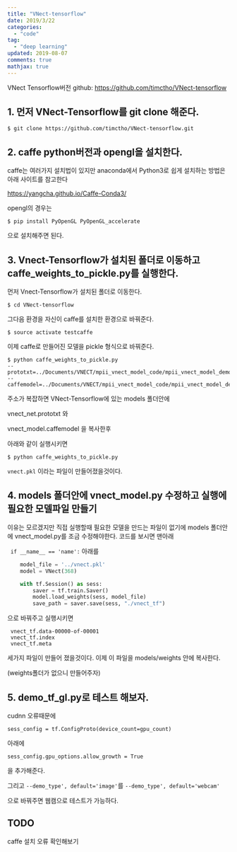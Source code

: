 ```yaml
---
title: "VNect-tensorflow"
date: 2019/3/22
categories:
  - "code"
tag:
  - "deep learning"
updated: 2019-08-07
comments: true
mathjax: true
---
```


VNect Tensorflow버전 github: <https://github.com/timctho/VNect-tensorflow>

## 1. 먼저 VNect-Tensorflow를 git clone 해준다.

``` 
$ git clone https://github.com/timctho/VNect-tensorflow.git
```

## 2. caffe python버전과 opengl을 설치한다. 

caffe는 여러가지 설치법이 있지만 anaconda에서 Python3로 쉽게 설치하는 방법은 아래 사이트를 참고한다

<https://yangcha.github.io/Caffe-Conda3/>

opengl의 경우는

```
$ pip install PyOpenGL PyOpenGL_accelerate
```

으로 설치해주면 된다.

## 3. Vnect-Tensorflow가 설치된 폴더로 이동하고 caffe_weights_to_pickle.py를 실행한다.

먼저 Vnect-Tensorflow가 설치된 폴더로 이동한다.

``` 
$ cd VNect-tensorflow
```

그다음 환경을 자신이 caffe를 설치한 환경으로 바꿔준다.

``` 
$ source activate testcaffe 
```

이제 caffe로 만들어진 모델을 pickle 형식으로 바꿔준다.

``` 
$ python caffe_weights_to_pickle.py 
--prototxt=../Documents/VNECT/mpii_vnect_model_code/mpii_vnect_model_demo/models/vnect_net.prototxt      
--caffemodel=../Documents/VNECT/mpii_vnect_model_code/mpii_vnect_model_demo/models/vnect_model.caffemodel
```

주소가 복잡하면 VNect-Tensorflow에 있는 models 폴더안에

vnect_net.prototxt 와 

vnect_model.caffemodel 을 복사한후 

아래와 같이 실행시키면 

```
$ python caffe_weights_to_pickle.py 
```


`vnect.pkl` 이라는 파일이 만들어졌을것이다.

## 4. models 폴더안에 vnect_model.py 수정하고 실행에 필요한 모델파일 만들기

이유는 모르겠지만 직접 실행할때 필요한 모델을 만드는 파일이 없기에 models 폴더안에 vnect_model.py를 조금 수정해야한다.
코드를 보시면 맨아래 

` if __name__ == 'name':` 아래를

``` python
    model_file = '../vnect.pkl'
    model = VNect(368)

    with tf.Session() as sess:
        saver = tf.train.Saver()
        model.load_weights(sess, model_file)
        save_path = saver.save(sess, "./vnect_tf")
```

으로 바꿔주고 실행시키면 

```
 vnect_tf.data-00000-of-00001
 vnect_tf.index
 vnect_tf.meta 
```
세가지 파일이 만들어 졌을것이다.
이제 이 파일을 models/weights 안에 복사한다.

(weights폴더가 없으니 만들어주자)

## 5. demo_tf_gl.py로 테스트 해보자.

cudnn 오류때문에  
```
sess_config = tf.ConfigProto(device_count=gpu_count)
```

아래에 

```
sess_config.gpu_options.allow_growth = True
```

을 추가해준다.

그리고 
`--demo_type', default='image'`를 `--demo_type', default='webcam'`

으로 바꿔주면 웹캠으로 테스트가 가능하다.

## TODO

caffe 설치 오류 확인해보기

